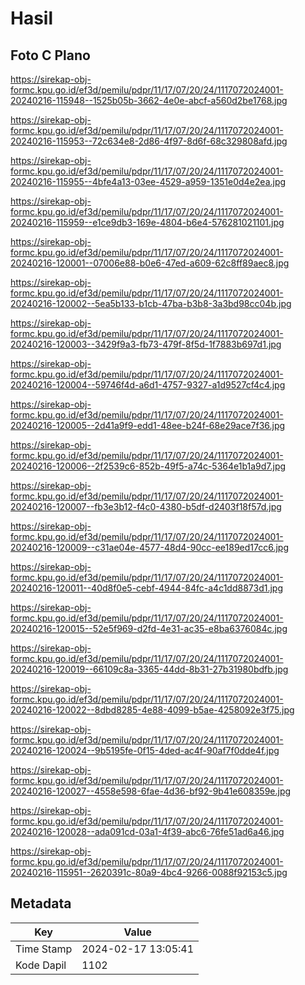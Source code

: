 # Hasil

## Foto C Plano

https://sirekap-obj-formc.kpu.go.id/ef3d/pemilu/pdpr/11/17/07/20/24/1117072024001-20240216-115948--1525b05b-3662-4e0e-abcf-a560d2be1768.jpg

https://sirekap-obj-formc.kpu.go.id/ef3d/pemilu/pdpr/11/17/07/20/24/1117072024001-20240216-115953--72c634e8-2d86-4f97-8d6f-68c329808afd.jpg

https://sirekap-obj-formc.kpu.go.id/ef3d/pemilu/pdpr/11/17/07/20/24/1117072024001-20240216-115955--4bfe4a13-03ee-4529-a959-1351e0d4e2ea.jpg

https://sirekap-obj-formc.kpu.go.id/ef3d/pemilu/pdpr/11/17/07/20/24/1117072024001-20240216-115959--e1ce9db3-169e-4804-b6e4-576281021101.jpg

https://sirekap-obj-formc.kpu.go.id/ef3d/pemilu/pdpr/11/17/07/20/24/1117072024001-20240216-120001--07006e88-b0e6-47ed-a609-62c8ff89aec8.jpg

https://sirekap-obj-formc.kpu.go.id/ef3d/pemilu/pdpr/11/17/07/20/24/1117072024001-20240216-120002--5ea5b133-b1cb-47ba-b3b8-3a3bd98cc04b.jpg

https://sirekap-obj-formc.kpu.go.id/ef3d/pemilu/pdpr/11/17/07/20/24/1117072024001-20240216-120003--3429f9a3-fb73-479f-8f5d-1f7883b697d1.jpg

https://sirekap-obj-formc.kpu.go.id/ef3d/pemilu/pdpr/11/17/07/20/24/1117072024001-20240216-120004--59746f4d-a6d1-4757-9327-a1d9527cf4c4.jpg

https://sirekap-obj-formc.kpu.go.id/ef3d/pemilu/pdpr/11/17/07/20/24/1117072024001-20240216-120005--2d41a9f9-edd1-48ee-b24f-68e29ace7f36.jpg

https://sirekap-obj-formc.kpu.go.id/ef3d/pemilu/pdpr/11/17/07/20/24/1117072024001-20240216-120006--2f2539c6-852b-49f5-a74c-5364e1b1a9d7.jpg

https://sirekap-obj-formc.kpu.go.id/ef3d/pemilu/pdpr/11/17/07/20/24/1117072024001-20240216-120007--fb3e3b12-f4c0-4380-b5df-d2403f18f57d.jpg

https://sirekap-obj-formc.kpu.go.id/ef3d/pemilu/pdpr/11/17/07/20/24/1117072024001-20240216-120009--c31ae04e-4577-48d4-90cc-ee189ed17cc6.jpg

https://sirekap-obj-formc.kpu.go.id/ef3d/pemilu/pdpr/11/17/07/20/24/1117072024001-20240216-120011--40d8f0e5-cebf-4944-84fc-a4c1dd8873d1.jpg

https://sirekap-obj-formc.kpu.go.id/ef3d/pemilu/pdpr/11/17/07/20/24/1117072024001-20240216-120015--52e5f969-d2fd-4e31-ac35-e8ba6376084c.jpg

https://sirekap-obj-formc.kpu.go.id/ef3d/pemilu/pdpr/11/17/07/20/24/1117072024001-20240216-120019--66109c8a-3365-44dd-8b31-27b31980bdfb.jpg

https://sirekap-obj-formc.kpu.go.id/ef3d/pemilu/pdpr/11/17/07/20/24/1117072024001-20240216-120022--8dbd8285-4e88-4099-b5ae-4258092e3f75.jpg

https://sirekap-obj-formc.kpu.go.id/ef3d/pemilu/pdpr/11/17/07/20/24/1117072024001-20240216-120024--9b5195fe-0f15-4ded-ac4f-90af7f0dde4f.jpg

https://sirekap-obj-formc.kpu.go.id/ef3d/pemilu/pdpr/11/17/07/20/24/1117072024001-20240216-120027--4558e598-6fae-4d36-bf92-9b41e608359e.jpg

https://sirekap-obj-formc.kpu.go.id/ef3d/pemilu/pdpr/11/17/07/20/24/1117072024001-20240216-120028--ada091cd-03a1-4f39-abc6-76fe51ad6a46.jpg

https://sirekap-obj-formc.kpu.go.id/ef3d/pemilu/pdpr/11/17/07/20/24/1117072024001-20240216-115951--2620391c-80a9-4bc4-9266-0088f92153c5.jpg


## Metadata

| Key        | Value               |
| ---------- | ------------------- |
| Time Stamp | 2024-02-17 13:05:41 |
| Kode Dapil | 1102                |



